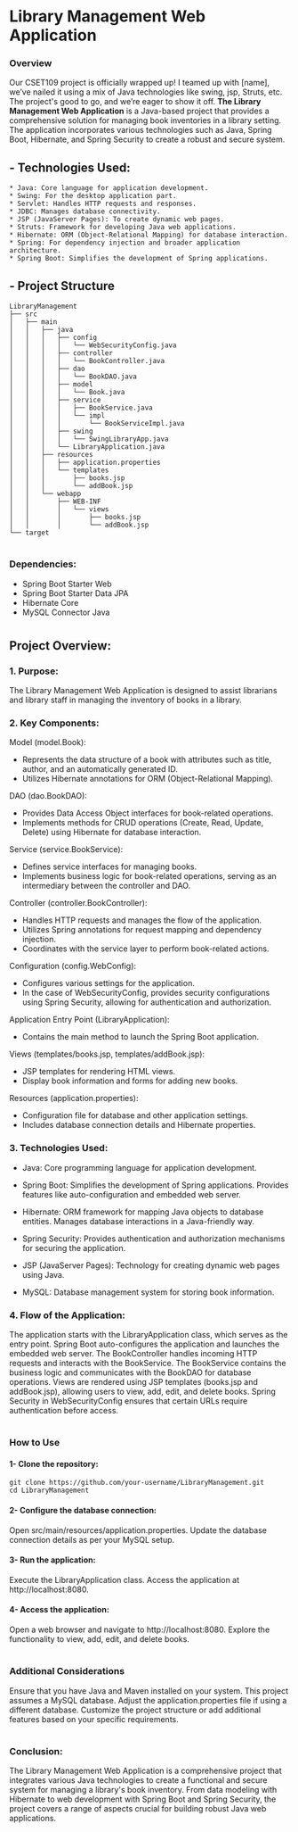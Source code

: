 # Library Management Web Application

### Overview
Our CSET109 project is officially wrapped up! I teamed up with [name], we’ve nailed it using a mix of Java technologies like swing, jsp, Struts, etc. The project's good to go, and we’re eager to show it off. 
**The Library Management Web Application** is a Java-based project that provides a comprehensive solution for managing book inventories in a library setting. The application incorporates various technologies such as Java, Spring Boot, Hibernate, and Spring Security to create a robust and secure system.

## - Technologies Used:
    * Java: Core language for application development.
    * Swing: For the desktop application part.
    * Servlet: Handles HTTP requests and responses.
    * JDBC: Manages database connectivity.
    * JSP (JavaServer Pages): To create dynamic web pages.
    * Struts: Framework for developing Java web applications.
    * Hibernate: ORM (Object-Relational Mapping) for database interaction.
    * Spring: For dependency injection and broader application architecture.
    * Spring Boot: Simplifies the development of Spring applications.

## - Project Structure
```
LibraryManagement
├── src
│   ├── main
│   │   ├── java
│   │   │   ├── config
│   │   │   │   └── WebSecurityConfig.java
│   │   │   ├── controller
│   │   │   │   └── BookController.java
│   │   │   ├── dao
│   │   │   │   └── BookDAO.java
│   │   │   ├── model
│   │   │   │   └── Book.java
│   │   │   ├── service
│   │   │   │   ├── BookService.java
│   │   │   │   └── impl
│   │   │   │       └── BookServiceImpl.java
│   │   │   ├── swing
│   │   │   │   └── SwingLibraryApp.java
│   │   │   └── LibraryApplication.java
│   │   ├── resources
│   │   │   ├── application.properties
│   │   │   └── templates
│   │   │       ├── books.jsp
│   │   │       └── addBook.jsp
│   │   └── webapp
│   │       ├── WEB-INF
│   │       │   └── views
│   │       │       ├── books.jsp
│   │       │       └── addBook.jsp
└── target

```
#
### Dependencies:

* Spring Boot Starter Web
* Spring Boot Starter Data JPA
* Hibernate Core
* MySQL Connector Java

#
## Project Overview:

### 1. Purpose:

The Library Management Web Application is designed to assist librarians and library staff in managing the inventory of books in a library.

### 2. Key Components:

Model (model.Book):
* Represents the data structure of a book with attributes such as title, author, and an automatically generated ID.
* Utilizes Hibernate annotations for ORM (Object-Relational Mapping).

DAO (dao.BookDAO):
* Provides Data Access Object interfaces for book-related operations.
* Implements methods for CRUD operations (Create, Read, Update, Delete) using Hibernate for database interaction.

Service (service.BookService):
* Defines service interfaces for managing books.
* Implements business logic for book-related operations, serving as an intermediary between the controller and DAO.

Controller (controller.BookController):
* Handles HTTP requests and manages the flow of the application.
* Utilizes Spring annotations for request mapping and dependency injection.
* Coordinates with the service layer to perform book-related actions.

Configuration (config.WebConfig):
* Configures various settings for the application.
* In the case of WebSecurityConfig, provides security configurations using Spring Security, allowing for authentication and authorization.

Application Entry Point (LibraryApplication):
* Contains the main method to launch the Spring Boot application.

Views (templates/books.jsp, templates/addBook.jsp):
* JSP templates for rendering HTML views.
* Display book information and forms for adding new books.

Resources (application.properties):
* Configuration file for database and other application settings.
* Includes database connection details and Hibernate properties.

### 3. Technologies Used:



- Java:
Core programming language for application development.

- Spring Boot:
Simplifies the development of Spring applications.
Provides features like auto-configuration and embedded web server.

- Hibernate:
ORM framework for mapping Java objects to database entities.
Manages database interactions in a Java-friendly way.

- Spring Security:
Provides authentication and authorization mechanisms for securing the application.

- JSP (JavaServer Pages):
Technology for creating dynamic web pages using Java.

- MySQL:
Database management system for storing book information.

### 4. Flow of the Application:
The application starts with the LibraryApplication class, which serves as the entry point.
Spring Boot auto-configures the application and launches the embedded web server.
The BookController handles incoming HTTP requests and interacts with the BookService.
The BookService contains the business logic and communicates with the BookDAO for database operations.
Views are rendered using JSP templates (books.jsp and addBook.jsp), allowing users to view, add, edit, and delete books.
Spring Security in WebSecurityConfig ensures that certain URLs require authentication before access.

#

### How to Use
#### 1- Clone the repository:
```
git clone https://github.com/your-username/LibraryManagement.git
cd LibraryManagement
```

#### 2- Configure the database connection:

Open src/main/resources/application.properties.
Update the database connection details as per your MySQL setup.

#### 3- Run the application:

Execute the LibraryApplication class.
Access the application at http://localhost:8080.

#### 4- Access the application:

Open a web browser and navigate to http://localhost:8080.
Explore the functionality to view, add, edit, and delete books.

#

### Additional Considerations
Ensure that you have Java and Maven installed on your system.
This project assumes a MySQL database. Adjust the application.properties file if using a different database.
Customize the project structure or add additional features based on your specific requirements.

#

### Conclusion:
The Library Management Web Application is a comprehensive project that integrates various Java technologies to create a functional and secure system for managing a library's book inventory. From data modeling with Hibernate to web development with Spring Boot and Spring Security, the project covers a range of aspects crucial for building robust Java web applications.
